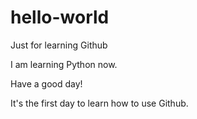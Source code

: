 # hello-world
Just for learning Github

I am learning Python now.  

Have a good day!

It's the first day to learn how to use Github.
